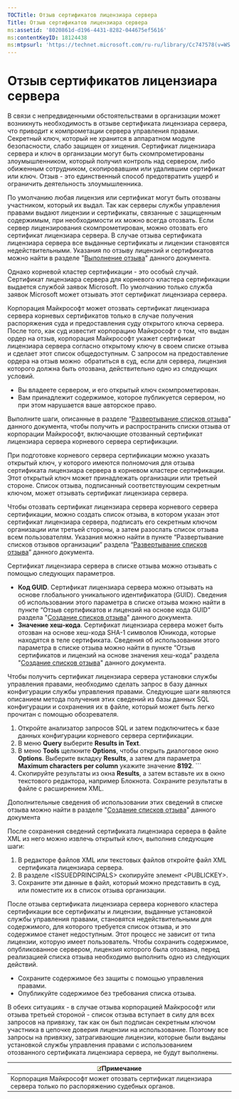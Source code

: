 ```yaml
---
TOCTitle: Отзыв сертификатов лицензиара сервера
Title: Отзыв сертификатов лицензиара сервера
ms:assetid: '8020861d-d196-4431-8282-044675ef5616'
ms:contentKeyID: 18124438
ms:mtpsurl: 'https://technet.microsoft.com/ru-ru/library/Cc747578(v=WS.10)'
---
```


Отзыв сертификатов лицензиара сервера
=====================================

В связи с непредвиденными обстоятельствами в организации может возникнуть необходимость в отзыве сертификата лицензиара сервера, что приводит к компрометации сервера управления правами. Секретный ключ, который не хранится в аппаратном модуле безопасности, слабо защищен от хищения. Сертификат лицензиара сервера и ключ в организации могут быть скомпрометированы злоумышленником, который получил контроль над сервером, либо обиженным сотрудником, скопировавшим или удалившим сертификат или ключ. Отзыв - это единственный способ предотвратить ущерб и ограничить деятельность злоумышленника.

По умолчанию любая лицензия или сертификат могут быть отозваны участником, который их выдал. Так как серверы службы управления правами выдают лицензии и сертификаты, связанные с защищенным содержимым, при необходимости их можно всегда отозвать. Если сервер лицензирования скомпрометирован, можно отозвать его сертификат лицензиара сервера. В случае отзыва сертификата лицензиара сервера все выданные сертификаты и лицензии становятся недействительными. Указания по отзыву лицензий и сертификатов можно найти в разделе "[Выполнение отзыва](https://technet.microsoft.com/4735f060-7197-4ae2-830a-f91bcc4de30a)" данного документа.

Однако корневой кластер сертификации - это особый случай. Сертификат лицензиара сервера для корневого кластера сертификации выдается службой заявок Microsoft. По умолчанию только служба заявок Microsoft может отзывать этот сертификат лицензиара сервера.

Корпорация Майкрософт может отозвать сертификат лицензиара сервера корневых сертификатов только в случае получения распоряжения суда и предоставления суду открытого ключа сервера. После того, как суд известит корпорацию Майкрософт о том, что выдан ордер на отзыв, корпорация Майкрософт укажет сертификат лицензиара сервера согласно открытому ключу в своем списке отзыва и сделает этот список общедоступным. С запросом на предоставление ордера на отзыв можно  обратиться в суд, если для сервера, лицензия которого должна быть отозвана, действительно одно из следующих условий.

-   Вы владеете сервером, и его открытый ключ скомпрометирован.
-   Вам принадлежит содержимое, которое публикуется сервером, но при этом нарушается ваше авторское право.

Выполните шаги, описанные в разделе “[Развертывание списков отзыва](https://technet.microsoft.com/e331338b-66d4-45e4-8d3f-acccf2302ac4)” данного документа, чтобы получить и распространить списки отзыва от корпорации Майкрософт, включающие отозванный сертификат лицензиара сервера корневого сервера сертификации.

При подготовке корневого сервера сертификации можно указать открытый ключ, у которого имеются полномочия для отзыва сертификата лицензиара сервера в корневом кластере сертификации. Этот открытый ключ может принадлежать организации или третьей стороне. Список отзыва, подписанный соответствующим секретным ключом, может отзывать сертификат лицензиара сервера.

Чтобы отозвать сертификат лицензиара сервера корневого сервера сертификации, можно создать список отзыва, в котором указан этот сертификат лицензиара сервера, подписать его секретным ключом организации или третьей стороны, а затем разослать список отзыва всем пользователям. Указания можно найти в пункте “Развертывание списков отзывов организации” раздела “[Развертывание списков отзыва](https://technet.microsoft.com/e331338b-66d4-45e4-8d3f-acccf2302ac4)” данного документа.

Сертификат лицензиара сервера в списке отзыва можно отзывать с помощью следующих параметров.

-   **Код GUID**. Сертификат лицензиара сервера можно отзывать на основе глобального уникального идентификатора (GUID). Сведения об использовании этого параметра в списке отзыва можно найти в пункте “Отзыв сертификатов и лицензий на основе кода GUID” раздела "[Создание списков отзыва](https://technet.microsoft.com/1ef75199-3344-4225-84de-a863a777696a)" данного документа.
-   **Значение хеш-кода**. Сертификат лицензиара сервера может быть отозван на основе хеш-кода SHA-1 символов Юникода, которые находятся в теле сертификата. Сведения об использовании этого параметра в списке отзыва можно найти в пункте “Отзыв сертификатов и лицензий на основе значения хеш-кода” раздела "[Создание списков отзыва](https://technet.microsoft.com/1ef75199-3344-4225-84de-a863a777696a)" данного документа.

Чтобы получить сертификат лицензиара сервера установки службы управления правами, необходимо сделать запрос в базу данных конфигурации службы управления правами. Следующие шаги являются описанием метода получения этих сведений из базы данных SQL конфигурации и сохранения их в файле, который может быть легко прочитан с помощью обозревателя.

1.  Откройте анализатор запросов SQL и затем подключитесь к базе данных конфигурации корневого сервера сертификации.
2.  В меню **Query** выберите **Results in Text**.
3.  В меню **Tools** щелкните **Options**, чтобы открыть диалоговое окно **Options**. Выберите вкладку **Results**, а затем для параметра **Maximum characters per column** укажите значение **8192**.
        ```
1.  Скопируйте результаты из окна **Results**, а затем вставьте их в окно текстового редактора, например Блокнота. Сохраните результаты в файле с расширением XML.

Дополнительные сведения об использовании этих сведений в списке отзыва можно найти в разделе "[Создание списков отзыва](https://technet.microsoft.com/1ef75199-3344-4225-84de-a863a777696a)" данного документа

После сохранения сведений сертификата лицензиара сервера в файле XML из него можно извлечь открытый ключ, выполнив следующие шаги:

1.  В редакторе файлов XML или текстовых файлов откройте файл XML сертификата лицензиара сервера.
2.  В разделе &lt;ISSUEDPRINCIPALS&gt; скопируйте элемент &lt;PUBLICKEY&gt;.
3.  Сохраните эти данные в файл, который можно представить в суд, или поместите их в список отзыва организации.

После отзыва сертификата лицензиара сервера корневого кластера сертификации все сертификаты и лицензии, выданные установкой службы управления правами, становятся недействительными для содержимого, для которого требуется список отзыва, и это содержимое станет недоступным. Этот процесс не зависит от типа лицензии, которую имеет пользователь. Чтобы сохранить содержимое, опубликованное сервером, лицензия которого была отозвана, перед реализацией списка отзыва необходимо выполнить одно из следующих действий.

-   Сохраните содержимое без защиты с помощью управления правами.
-   Опубликуйте содержимое без требования списка отзыва.

В обеих ситуациях - в случае отзыва корпорацией Майкрософт или отзыва третьей стороной - список отзыва вступает в силу для всех запросов на привязку, так как он был подписан секретным ключом участника в цепочке доверия лицензии на использование. Поэтому все запросы на привязку, затрагивающие лицензии, которые были выданы установкой службы управления правами с использованием отозванного сертификата лицензиара сервера, не будут выполнены.

| ![](images/Cc747578.note(WS.10).gif)Примечание                                 |
|-------------------------------------------------------------------------------------------------------------|
| Корпорация Майкрософт может отозвать сертификат лицензиара сервера только по распоряжению судебных органов. |
